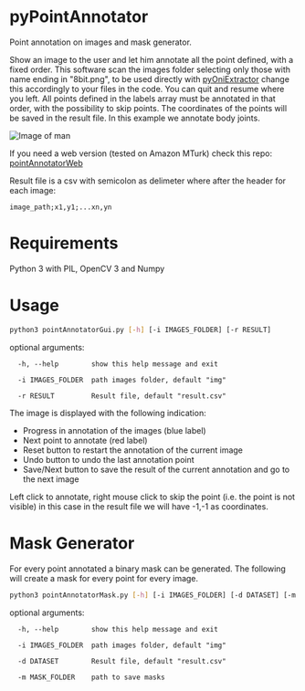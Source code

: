 # pyPointAnnotator
Point annotation on images and mask generator.

Show an image to the user and let him annotate all the point defined, with a fixed order.
This software scan the images folder selecting only those with name ending in "8bit.png", to be used directly 
with [pyOniExtractor](https://github.com/roccopietrini/pyOniExtractor) change this accordingly to your files in the code.
You can quit and resume where you left. All points defined in the labels array must be annotated in that order, with the possibility to skip points. 
The coordinates of the points will be saved in the result file. In this example we annotate body joints.

![Image of man](https://i.ibb.co/rs9QnH2/done.png)


If you need a web version (tested on Amazon MTurk) check this repo: [pointAnnotatorWeb](https://github.com/roccopietrini/pointAnnotatorWeb)

Result file is a csv with semicolon as delimeter where after the header for each image:
```
image_path;x1,y1;...xn,yn
```

# Requirements
Python 3 with PIL, OpenCV 3 and Numpy

# Usage
```bash
python3 pointAnnotatorGui.py [-h] [-i IMAGES_FOLDER] [-r RESULT]

```

optional arguments:
```
  -h, --help        show this help message and exit

  -i IMAGES_FOLDER  path images folder, default "img"
  
  -r RESULT         Result file, default "result.csv"
```

The image is displayed with the following indication:

* Progress in annotation of the images (blue label)
* Next point to annotate (red label)
* Reset button to restart the annotation of the current image
* Undo button to undo the last annotation point
* Save/Next button to save the result of the current annotation and go to the next image

Left click to annotate, right mouse click to skip the point (i.e. the point is not visible) in this case in the result file we will have -1,-1 as coordinates.

# Mask Generator

For every point annotated a binary mask can be generated. The following will create a mask for every point for every image.  

```bash
python3 pointAnnotatorMask.py [-h] [-i IMAGES_FOLDER] [-d DATASET] [-m MASK_FOLDER]

```

optional arguments:
```
  -h, --help        show this help message and exit

  -i IMAGES_FOLDER  path images folder, default "img"
  
  -d DATASET        Result file, default "result.csv"
  
  -m MASK_FOLDER    path to save masks
```
